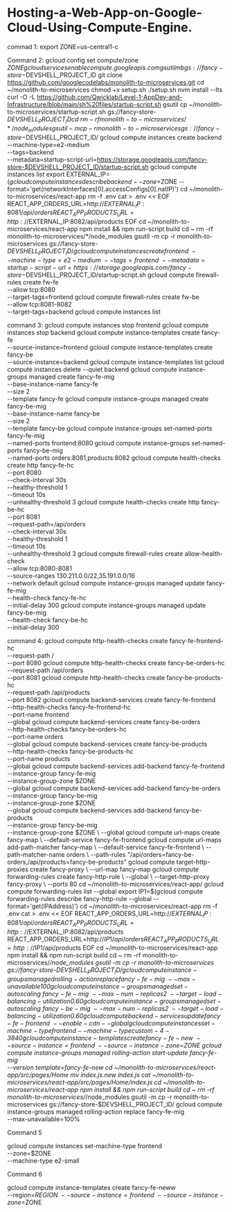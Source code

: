 # Hosting-a-Web-App-on-Google-Cloud-Using-Compute-Engine.

commad 1:
export ZONE=us-central1-c

Command 2:
gcloud config set compute/zone $ZONE
gcloud services enable compute.googleapis.com
gsutil mb gs://fancy-store-$DEVSHELL_PROJECT_ID
git clone https://github.com/googlecodelabs/monolith-to-microservices.git
cd ~/monolith-to-microservices
chmod +x setup.sh
./setup.sh
nvm install --lts
curl -O -L https://github.com/Qwicklab/Level-1-AppDev-and-Infrastructure/blob/main/sh%20files/startup-script.sh
gsutil cp ~/monolith-to-microservices/startup-script.sh gs://fancy-store-$DEVSHELL_PROJECT_ID
cd ~
rm -rf monolith-to-microservices/*/node_modules
gsutil -m cp -r monolith-to-microservices gs://fancy-store-$DEVSHELL_PROJECT_ID/
gcloud compute instances create backend \
    --machine-type=e2-medium \
    --tags=backend \
   --metadata=startup-script-url=https://storage.googleapis.com/fancy-store-$DEVSHELL_PROJECT_ID/startup-script.sh
gcloud compute instances list
export EXTERNAL_IP=$(gcloud compute instances describe backend --zone=$ZONE --format='get(networkInterfaces[0].accessConfigs[0].natIP)')
cd ~/monolith-to-microservices/react-app
rm -f .env
cat > .env << EOF
REACT_APP_ORDERS_URL=http://$EXTERNAL_IP:8081/api/orders
REACT_APP_PRODUCTS_URL=http://$EXTERNAL_IP:8082/api/products
EOF
cd ~/monolith-to-microservices/react-app
npm install && npm run-script build
cd ~
rm -rf monolith-to-microservices/*/node_modules
gsutil -m cp -r monolith-to-microservices gs://fancy-store-$DEVSHELL_PROJECT_ID/
gcloud compute instances create frontend \
    --machine-type=e2-medium \
    --tags=frontend \
    --metadata=startup-script-url=https://storage.googleapis.com/fancy-store-$DEVSHELL_PROJECT_ID/startup-script.sh
gcloud compute firewall-rules create fw-fe \
    --allow tcp:8080 \
    --target-tags=frontend
gcloud compute firewall-rules create fw-be \
    --allow tcp:8081-8082 \
    --target-tags=backend
gcloud compute instances list


command 3:
gcloud compute instances stop frontend
gcloud compute instances stop backend
gcloud compute instance-templates create fancy-fe \
    --source-instance=frontend
gcloud compute instance-templates create fancy-be \
    --source-instance=backend
gcloud compute instance-templates list
gcloud compute instances delete --quiet  backend
gcloud compute instance-groups managed create fancy-fe-mig \
    --base-instance-name fancy-fe \
    --size 2 \
    --template fancy-fe
gcloud compute instance-groups managed create fancy-be-mig \
    --base-instance-name fancy-be \
    --size 2 \
    --template fancy-be
gcloud compute instance-groups set-named-ports fancy-fe-mig \
    --named-ports frontend:8080
gcloud compute instance-groups set-named-ports fancy-be-mig \
    --named-ports orders:8081,products:8082
gcloud compute health-checks create http fancy-fe-hc \
    --port 8080 \
    --check-interval 30s \
    --healthy-threshold 1 \
    --timeout 10s \
    --unhealthy-threshold 3
gcloud compute health-checks create http fancy-be-hc \
    --port 8081 \
    --request-path=/api/orders \
    --check-interval 30s \
    --healthy-threshold 1 \
    --timeout 10s \
    --unhealthy-threshold 3
gcloud compute firewall-rules create allow-health-check \
    --allow tcp:8080-8081 \
    --source-ranges 130.211.0.0/22,35.191.0.0/16 \
    --network default
gcloud compute instance-groups managed update fancy-fe-mig \
    --health-check fancy-fe-hc \
    --initial-delay 300
gcloud compute instance-groups managed update fancy-be-mig \
    --health-check fancy-be-hc \
    --initial-delay 300


command 4:
gcloud compute http-health-checks create fancy-fe-frontend-hc \
  --request-path / \
  --port 8080
gcloud compute http-health-checks create fancy-be-orders-hc \
  --request-path /api/orders \
  --port 8081
gcloud compute http-health-checks create fancy-be-products-hc \
  --request-path /api/products \
  --port 8082
gcloud compute backend-services create fancy-fe-frontend \
  --http-health-checks fancy-fe-frontend-hc \
  --port-name frontend \
  --global
gcloud compute backend-services create fancy-be-orders \
  --http-health-checks fancy-be-orders-hc \
  --port-name orders \
  --global
gcloud compute backend-services create fancy-be-products \
  --http-health-checks fancy-be-products-hc \
  --port-name products \
  --global
gcloud compute backend-services add-backend fancy-fe-frontend \
  --instance-group fancy-fe-mig \
  --instance-group-zone $ZONE \
  --global
gcloud compute backend-services add-backend fancy-be-orders \
  --instance-group fancy-be-mig \
  --instance-group-zone $ZONE \
  --global
gcloud compute backend-services add-backend fancy-be-products \
  --instance-group fancy-be-mig \
  --instance-group-zone $ZONE \
  --global
gcloud compute url-maps create fancy-map \
  --default-service fancy-fe-frontend
gcloud compute url-maps add-path-matcher fancy-map \
   --default-service fancy-fe-frontend \
   --path-matcher-name orders \
   --path-rules "/api/orders=fancy-be-orders,/api/products=fancy-be-products"
gcloud compute target-http-proxies create fancy-proxy \
  --url-map fancy-map
gcloud compute forwarding-rules create fancy-http-rule \
  --global \
  --target-http-proxy fancy-proxy \
  --ports 80
cd ~/monolith-to-microservices/react-app/
gcloud compute forwarding-rules list --global
export IP1=$(gcloud compute forwarding-rules describe fancy-http-rule --global --format='get(IPAddress)')
cd ~/monolith-to-microservices/react-app
rm -f .env
cat > .env << EOF
REACT_APP_ORDERS_URL=http://$EXTERNAL_IP:8081/api/orders
REACT_APP_PRODUCTS_URL=http://$EXTERNAL_IP:8082/api/products
REACT_APP_ORDERS_URL=http://$IP1/api/orders
REACT_APP_PRODUCTS_URL=http://$IP1/api/products
EOF
cd ~/monolith-to-microservices/react-app
npm install && npm run-script build
cd ~
rm -rf monolith-to-microservices/*/node_modules
gsutil -m cp -r monolith-to-microservices gs://fancy-store-$DEVSHELL_PROJECT_ID/
gcloud compute instance-groups managed rolling-action replace fancy-fe-mig \
    --max-unavailable 100%
gcloud compute instance-groups managed set-autoscaling \
  fancy-fe-mig \
  --max-num-replicas 2 \
  --target-load-balancing-utilization 0.60
gcloud compute instance-groups managed set-autoscaling \
  fancy-be-mig \
  --max-num-replicas 2 \
  --target-load-balancing-utilization 0.60
gcloud compute backend-services update fancy-fe-frontend \
    --enable-cdn --global
gcloud compute instances set-machine-type frontend --machine-type custom-4-3840
gcloud compute instance-templates create fancy-fe-new \
    --source-instance=frontend \
    --source-instance-zone=$ZONE
gcloud compute instance-groups managed rolling-action start-update fancy-fe-mig \
    --version template=fancy-fe-new
cd ~/monolith-to-microservices/react-app/src/pages/Home
mv index.js.new index.js
cat ~/monolith-to-microservices/react-app/src/pages/Home/index.js
cd ~/monolith-to-microservices/react-app
npm install && npm run-script build
cd ~
rm -rf monolith-to-microservices/*/node_modules
gsutil -m cp -r monolith-to-microservices gs://fancy-store-$DEVSHELL_PROJECT_ID/
gcloud compute instance-groups managed rolling-action replace fancy-fe-mig \
    --max-unavailable=100%



Command 5

gcloud compute instances set-machine-type frontend \
  --zone=$ZONE \
  --machine-type e2-small

  Command 6

gcloud compute instance-templates create fancy-fe-neww \
    --region=$REGION \
    --source-instance=frontend \
    --source-instance-zone=$ZONE
